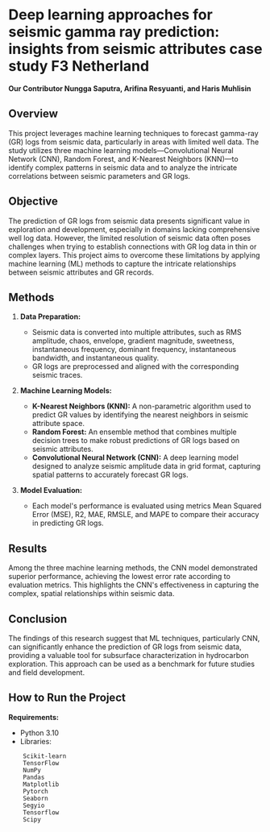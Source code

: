 # Deep learning approaches for seismic gamma ray prediction: insights from seismic attributes case study F3 Netherland
**Our Contributor Nungga Saputra, Arifina Resyuanti, and Haris Muhlisin**
## Overview

This project leverages machine learning techniques to forecast gamma-ray (GR) logs from seismic data, particularly in areas with limited well data. The study utilizes three machine learning models—Convolutional Neural Network (CNN), Random Forest, and K-Nearest Neighbors (KNN)—to identify complex patterns in seismic data and to analyze the intricate correlations between seismic parameters and GR logs.

## Objective

The prediction of GR logs from seismic data presents significant value in exploration and development, especially in domains lacking comprehensive well log data. However, the limited resolution of seismic data often poses challenges when trying to establish connections with GR log data in thin or complex layers. This project aims to overcome these limitations by applying machine learning (ML) methods to capture the intricate relationships between seismic attributes and GR records.

## Methods

1. **Data Preparation:**
   - Seismic data is converted into multiple attributes, such as RMS amplitude, chaos, envelope, gradient magnitude, sweetness, instantaneous frequency, dominant frequency, instantaneous bandwidth, and instantaneous quality.
   - GR logs are preprocessed and aligned with the corresponding seismic traces.

2. **Machine Learning Models:**
   - **K-Nearest Neighbors (KNN):** A non-parametric algorithm used to predict GR values by identifying the nearest neighbors in seismic attribute space.
   - **Random Forest:** An ensemble method that combines multiple decision trees to make robust predictions of GR logs based on seismic attributes.
   - **Convolutional Neural Network (CNN):** A deep learning model designed to analyze seismic amplitude data in grid format, capturing spatial patterns to accurately forecast GR logs.

3. **Model Evaluation:**
   - Each model's performance is evaluated using metrics Mean Squared Error (MSE), R2, MAE, RMSLE, and MAPE to compare their accuracy in predicting GR logs.

## Results

Among the three machine learning methods, the CNN model demonstrated superior performance, achieving the lowest error rate according to evaluation metrics. This highlights the CNN's effectiveness in capturing the complex, spatial relationships within seismic data.

## Conclusion

The findings of this research suggest that ML techniques, particularly CNN, can significantly enhance the prediction of GR logs from seismic data, providing a valuable tool for subsurface characterization in hydrocarbon exploration. This approach can be used as a benchmark for future studies and field development.

## How to Run the Project
**Requirements:**
   - Python 3.10
   - Libraries:
 ```
     Scikit-learn
     TensorFlow
     NumPy
     Pandas
     Matplotlib
     Pytorch
     Seaborn
     Segyio
     Tensorflow
     Scipy
```

